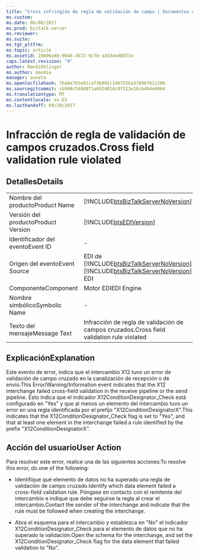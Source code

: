 ```yaml
---
title: "Cross infringido de regla de validación de campo | Documentos de Microsoft"
ms.custom: 
ms.date: 06/08/2017
ms.prod: biztalk-server
ms.reviewer: 
ms.suite: 
ms.tgt_pltfrm: 
ms.topic: article
ms.assetid: 2d606a80-9046-4572-9cfb-a3434ed8073e
caps.latest.revision: "8"
author: MandiOhlinger
ms.author: mandia
manager: anneta
ms.openlocfilehash: 7ba6e7b5e81caf3b091c146755ba37896fb1120b
ms.sourcegitcommit: cb908c540d8f1a692d01dc8f313e16cb4b4e696d
ms.translationtype: MT
ms.contentlocale: es-ES
ms.lasthandoff: 09/20/2017
---
```

# <a name="cross-field-validation-rule-violated"></a><span data-ttu-id="0cc73-102">Infracción de regla de validación de campos cruzados.</span><span class="sxs-lookup"><span data-stu-id="0cc73-102">Cross field validation rule violated</span></span>
## <a name="details"></a><span data-ttu-id="0cc73-103">Detalles</span><span class="sxs-lookup"><span data-stu-id="0cc73-103">Details</span></span>  
  
|||  
|-|-|  
|<span data-ttu-id="0cc73-104">Nombre del producto</span><span class="sxs-lookup"><span data-stu-id="0cc73-104">Product Name</span></span>|[!INCLUDE[btsBizTalkServerNoVersion](../includes/btsbiztalkservernoversion-md.md)]|  
|<span data-ttu-id="0cc73-105">Versión del producto</span><span class="sxs-lookup"><span data-stu-id="0cc73-105">Product Version</span></span>|[!INCLUDE[btsEDIVersion](../includes/btsediversion-md.md)]|  
|<span data-ttu-id="0cc73-106">Identificador del evento</span><span class="sxs-lookup"><span data-stu-id="0cc73-106">Event ID</span></span>|-|  
|<span data-ttu-id="0cc73-107">Origen del evento</span><span class="sxs-lookup"><span data-stu-id="0cc73-107">Event Source</span></span>|<span data-ttu-id="0cc73-108">EDI de [!INCLUDE[btsBizTalkServerNoVersion](../includes/btsbiztalkservernoversion-md.md)]</span><span class="sxs-lookup"><span data-stu-id="0cc73-108">[!INCLUDE[btsBizTalkServerNoVersion](../includes/btsbiztalkservernoversion-md.md)] EDI</span></span>|  
|<span data-ttu-id="0cc73-109">Componente</span><span class="sxs-lookup"><span data-stu-id="0cc73-109">Component</span></span>|<span data-ttu-id="0cc73-110">Motor EDI</span><span class="sxs-lookup"><span data-stu-id="0cc73-110">EDI Engine</span></span>|  
|<span data-ttu-id="0cc73-111">Nombre simbólico</span><span class="sxs-lookup"><span data-stu-id="0cc73-111">Symbolic Name</span></span>|-|  
|<span data-ttu-id="0cc73-112">Texto del mensaje</span><span class="sxs-lookup"><span data-stu-id="0cc73-112">Message Text</span></span>|<span data-ttu-id="0cc73-113">Infracción de regla de validación de campos cruzados.</span><span class="sxs-lookup"><span data-stu-id="0cc73-113">Cross field validation rule violated</span></span>|  
  
## <a name="explanation"></a><span data-ttu-id="0cc73-114">Explicación</span><span class="sxs-lookup"><span data-stu-id="0cc73-114">Explanation</span></span>  
 <span data-ttu-id="0cc73-115">Este evento de error,  indica que el intercambio X12 tuvo un error de validación de campo cruzado en la canalización de recepción o de envío.</span><span class="sxs-lookup"><span data-stu-id="0cc73-115">This Error/Warning/Information event indicates that the X12 interchange failed cross-field validation in the receive pipeline or the send pipeline.</span></span> <span data-ttu-id="0cc73-116">Esto indica que el indicador X12ConditionDesignator_Check está configurado en "Yes" y que al menos un elemento del intercambio tuvo un error en una regla identificada por el prefijo "X12ConditionDesignatorX".</span><span class="sxs-lookup"><span data-stu-id="0cc73-116">This indicates that the X12ConditionDesignator_Check flag is set to "Yes", and that at least one element in the interchange failed a rule identified by the prefix "X12ConditionDesignatorX".</span></span>  
  
## <a name="user-action"></a><span data-ttu-id="0cc73-117">Acción del usuario</span><span class="sxs-lookup"><span data-stu-id="0cc73-117">User Action</span></span>  
 <span data-ttu-id="0cc73-118">Para resolver este error, realice una de las siguientes acciones:</span><span class="sxs-lookup"><span data-stu-id="0cc73-118">To resolve this error, do one of the following:</span></span>  
  
-   <span data-ttu-id="0cc73-119">Identifique qué elemento de datos no ha superado una regla de validación de campo cruzado.</span><span class="sxs-lookup"><span data-stu-id="0cc73-119">Identify which data element failed a cross-field validation rule.</span></span> <span data-ttu-id="0cc73-120">Póngase en contacto con el remitente del intercambio e indique que debe seguirse la regla al crear el intercambio.</span><span class="sxs-lookup"><span data-stu-id="0cc73-120">Contact the sender of the interchange and indicate that the rule must be followed when creating the interchange.</span></span>  
  
-   <span data-ttu-id="0cc73-121">Abra el esquema para el intercambio y establezca en "No" el indicador X12ConditionDesignator_Check para el elemento de datos que no ha superado la validación.</span><span class="sxs-lookup"><span data-stu-id="0cc73-121">Open the schema for the interchange, and set the X12ConditionDesignator_Check flag for the data element that failed validation to "No".</span></span>
